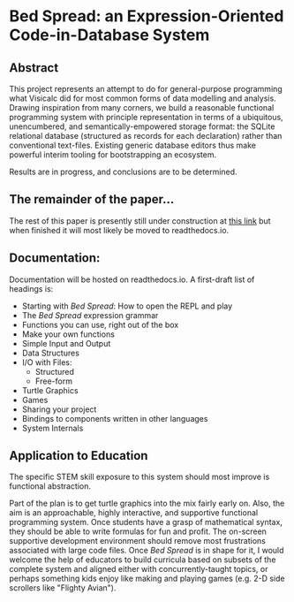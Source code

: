 # Bed Spread: an Expression-Oriented Code-in-Database System

## Abstract

This project represents an attempt to do for general-purpose programming
what Visicalc did for most common forms of data modelling and analysis.
Drawing inspiration from many corners, we build a reasonable functional
programming system with principle representation in terms of a ubiquitous,
unencumbered, and semantically-empowered storage format: the SQLite
relational database (structured as records for each declaration) rather
than conventional text-files. Existing generic database editors thus
make powerful interim tooling for bootstrapping an ecosystem.

Results are in progress, and conclusions are to be determined.

## The remainder of the paper...

The rest of this paper is presently still under construction at
[this link](https://github.com/kjosib/kjosib.github.io/blob/main/Contrib/Bed%20Spread.md)
but when finished it will most likely be moved to readthedocs.io.

## Documentation:

Documentation will be hosted on readthedocs.io. A first-draft list of headings is:

* Starting with *Bed Spread*: How to open the REPL and play
* The *Bed Spread* expression grammar
* Functions you can use, right out of the box
* Make your own functions
* Simple Input and Output
* Data Structures
* I/O with Files:
  * Structured
  * Free-form
* Turtle Graphics
* Games
* Sharing your project
* Bindings to components written in other languages
* System Internals

## Application to Education

The specific STEM skill exposure to this system should most improve is functional abstraction. 

Part of the plan is to get turtle graphics into the mix fairly early on.
Also, the aim is an approachable, highly interactive, and supportive functional programming system.
Once students have a grasp of mathematical syntax, they should be able to write formulas for fun and profit.
The on-screen supportive development environment should remove most frustrations associated with large code files.
Once *Bed Spread* is in shape for it, I would welcome the help of educators to build curricula based on
subsets of the complete system and aligned either with concurrently-taught topics,
or perhaps something kids enjoy like making and playing games (e.g. 2-D side scrollers like "Flighty Avian").

